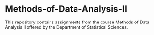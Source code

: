 # Methods-of-Data-Analysis-II

This repository contains assignments from the course Methods of Data Analysis II offered by the Department of Statistical Sciences.
